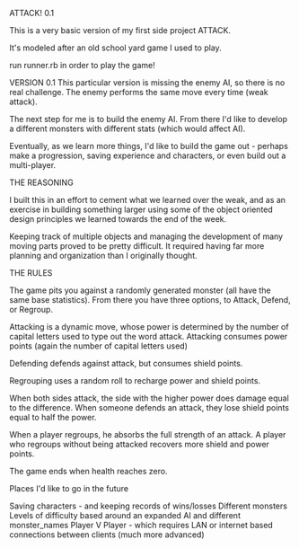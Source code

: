ATTACK! 0.1

This is a very basic version of my first side project ATTACK.

It's modeled after an old school yard game I used to play.

run runner.rb in order to play the game!


VERSION 0.1
This particular version is missing the enemy AI, so there is no real challenge. The enemy performs the same move every time (weak attack).

The next step for me is to build the enemy AI. From there I'd like to develop a different monsters with different stats (which would affect AI).

Eventually, as we learn more things, I'd like to build the game out - perhaps make a progression, saving experience and characters, or even build out a multi-player.

THE REASONING

I built this in an effort to cement what we learned over the weak, and as an exercise in building something larger using some of the object oriented design principles we learned towards the end of the week.

Keeping track of multiple objects and managing the development of many moving parts proved to be pretty difficult. It required having far more planning and organization than I originally thought.

THE RULES

The game pits you against a randomly generated monster (all have the same base statistics). From there you have three options, to Attack, Defend, or Regroup.

Attacking is a dynamic move, whose power is determined by the number of capital letters used to type out the word attack. Attacking consumes power points (again the number of capital letters used)

Defending defends against attack, but consumes shield points.

Regrouping uses a random roll to recharge power and shield points.

When both sides attack, the side with the higher power does damage equal to the difference. When someone defends an attack, they lose shield points equal to half the power.

When a player regroups, he absorbs the full strength of an attack. A player who regroups without being attacked recovers more shield and power points.

The game ends when health reaches zero.



Places I'd like to go in the future

  Saving characters - and keeping records of wins/losses
  Different monsters
  Levels of difficulty based around an expanded AI and different monster_names
  Player V Player - which requires LAN or internet based connections between clients (much more advanced)
